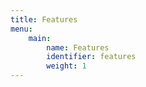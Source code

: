 ```yaml
---
title: Features
menu:
    main:
        name: Features
        identifier: features
        weight: 1
---
```

